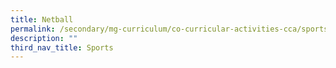```yaml
---
title: Netball
permalink: /secondary/mg-curriculum/co-curricular-activities-cca/sports/netball/
description: ""
third_nav_title: Sports
---
```

